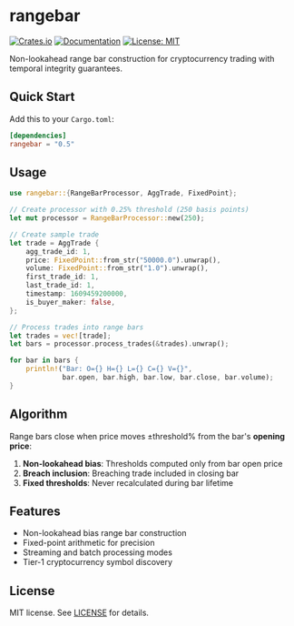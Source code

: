 # rangebar

[![Crates.io](https://img.shields.io/crates/v/rangebar)](https://crates.io/crates/rangebar)
[![Documentation](https://docs.rs/rangebar/badge.svg)](https://docs.rs/rangebar)
[![License: MIT](https://img.shields.io/badge/License-MIT-yellow.svg)](https://opensource.org/licenses/MIT)

Non-lookahead range bar construction for cryptocurrency trading with temporal integrity guarantees.

## Quick Start

Add this to your `Cargo.toml`:

```toml
[dependencies]
rangebar = "0.5"
```

## Usage

```rust
use rangebar::{RangeBarProcessor, AggTrade, FixedPoint};

// Create processor with 0.25% threshold (250 basis points)
let mut processor = RangeBarProcessor::new(250);

// Create sample trade
let trade = AggTrade {
    agg_trade_id: 1,
    price: FixedPoint::from_str("50000.0").unwrap(),
    volume: FixedPoint::from_str("1.0").unwrap(),
    first_trade_id: 1,
    last_trade_id: 1,
    timestamp: 1609459200000,
    is_buyer_maker: false,
};

// Process trades into range bars
let trades = vec![trade];
let bars = processor.process_trades(&trades).unwrap();

for bar in bars {
    println!("Bar: O={} H={} L={} C={} V={}",
             bar.open, bar.high, bar.low, bar.close, bar.volume);
}
```

## Algorithm

Range bars close when price moves ±threshold% from the bar's **opening price**:

1. **Non-lookahead bias**: Thresholds computed only from bar open price
2. **Breach inclusion**: Breaching trade included in closing bar
3. **Fixed thresholds**: Never recalculated during bar lifetime

## Features

- Non-lookahead bias range bar construction
- Fixed-point arithmetic for precision
- Streaming and batch processing modes
- Tier-1 cryptocurrency symbol discovery

## License

MIT license. See [LICENSE](LICENSE) for details.
